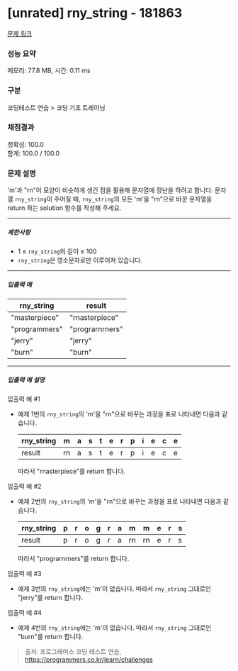 # [unrated] rny_string - 181863 

[문제 링크](https://school.programmers.co.kr/learn/courses/30/lessons/181863) 

### 성능 요약

메모리: 77.8 MB, 시간: 0.11 ms

### 구분

코딩테스트 연습 > 코딩 기초 트레이닝

### 채점결과

정확성: 100.0<br/>합계: 100.0 / 100.0

### 문제 설명

<p style="user-select: auto;">'m'과 "rn"이 모양이 비슷하게 생긴 점을 활용해 문자열에 장난을 하려고 합니다. 문자열 <code style="user-select: auto;">rny_string</code>이 주어질 때, <code style="user-select: auto;">rny_string</code>의 모든 'm'을 "rn"으로 바꾼 문자열을 return 하는 solution 함수를 작성해 주세요.</p>

<hr style="user-select: auto;">

<h5 style="user-select: auto;">제한사항</h5>

<ul style="user-select: auto;">
<li style="user-select: auto;">1 ≤ <code style="user-select: auto;">rny_string</code>의 길이 ≤ 100</li>
<li style="user-select: auto;"><code style="user-select: auto;">rny_string</code>은 영소문자로만 이루어져 있습니다.</li>
</ul>

<hr style="user-select: auto;">

<h5 style="user-select: auto;">입출력 예</h5>
<table class="table" style="user-select: auto;">
        <thead style="user-select: auto;"><tr style="user-select: auto;">
<th style="user-select: auto;">rny_string</th>
<th style="user-select: auto;">result</th>
</tr>
</thead>
        <tbody style="user-select: auto;"><tr style="user-select: auto;">
<td style="user-select: auto;">"masterpiece"</td>
<td style="user-select: auto;">"rnasterpiece"</td>
</tr>
<tr style="user-select: auto;">
<td style="user-select: auto;">"programmers"</td>
<td style="user-select: auto;">"prograrnrners"</td>
</tr>
<tr style="user-select: auto;">
<td style="user-select: auto;">"jerry"</td>
<td style="user-select: auto;">"jerry"</td>
</tr>
<tr style="user-select: auto;">
<td style="user-select: auto;">"burn"</td>
<td style="user-select: auto;">"burn"</td>
</tr>
</tbody>
      </table>
<hr style="user-select: auto;">

<h5 style="user-select: auto;">입출력 예 설명</h5>

<p style="user-select: auto;">입출력 예 #1</p>

<ul style="user-select: auto;">
<li style="user-select: auto;"><p style="user-select: auto;">예제 1번의 <code style="user-select: auto;">rny_string</code>의 'm'을 "rn"으로 바꾸는 과정을 표로 나타내면 다음과 같습니다.</p>
<table class="table" style="user-select: auto;">
        <thead style="user-select: auto;"><tr style="user-select: auto;">
<th style="user-select: auto;">rny_string</th>
<th style="user-select: auto;">m</th>
<th style="user-select: auto;">a</th>
<th style="user-select: auto;">s</th>
<th style="user-select: auto;">t</th>
<th style="user-select: auto;">e</th>
<th style="user-select: auto;">r</th>
<th style="user-select: auto;">p</th>
<th style="user-select: auto;">i</th>
<th style="user-select: auto;">e</th>
<th style="user-select: auto;">c</th>
<th style="user-select: auto;">e</th>
</tr>
</thead>
        <tbody style="user-select: auto;"><tr style="user-select: auto;">
<td style="user-select: auto;">result</td>
<td style="user-select: auto;">rn</td>
<td style="user-select: auto;">a</td>
<td style="user-select: auto;">s</td>
<td style="user-select: auto;">t</td>
<td style="user-select: auto;">e</td>
<td style="user-select: auto;">r</td>
<td style="user-select: auto;">p</td>
<td style="user-select: auto;">i</td>
<td style="user-select: auto;">e</td>
<td style="user-select: auto;">c</td>
<td style="user-select: auto;">e</td>
</tr>
</tbody>
      </table>
<p style="user-select: auto;">따라서 "rnasterpiece"를 return 합니다.</p></li>
</ul>

<p style="user-select: auto;">입출력 예 #2</p>

<ul style="user-select: auto;">
<li style="user-select: auto;"><p style="user-select: auto;">예제 2번의 <code style="user-select: auto;">rny_string</code>의 'm'을 "rn"으로 바꾸는 과정을 표로 나타내면 다음과 같습니다.</p>
<table class="table" style="user-select: auto;">
        <thead style="user-select: auto;"><tr style="user-select: auto;">
<th style="user-select: auto;">rny_string</th>
<th style="user-select: auto;">p</th>
<th style="user-select: auto;">r</th>
<th style="user-select: auto;">o</th>
<th style="user-select: auto;">g</th>
<th style="user-select: auto;">r</th>
<th style="user-select: auto;">a</th>
<th style="user-select: auto;">m</th>
<th style="user-select: auto;">m</th>
<th style="user-select: auto;">e</th>
<th style="user-select: auto;">r</th>
<th style="user-select: auto;">s</th>
</tr>
</thead>
        <tbody style="user-select: auto;"><tr style="user-select: auto;">
<td style="user-select: auto;">result</td>
<td style="user-select: auto;">p</td>
<td style="user-select: auto;">r</td>
<td style="user-select: auto;">o</td>
<td style="user-select: auto;">g</td>
<td style="user-select: auto;">r</td>
<td style="user-select: auto;">a</td>
<td style="user-select: auto;">rn</td>
<td style="user-select: auto;">rn</td>
<td style="user-select: auto;">e</td>
<td style="user-select: auto;">r</td>
<td style="user-select: auto;">s</td>
</tr>
</tbody>
      </table>
<p style="user-select: auto;">따라서 "prograrnrners"를 return 합니다.</p></li>
</ul>

<p style="user-select: auto;">입출력 예 #3</p>

<ul style="user-select: auto;">
<li style="user-select: auto;">예제 3번의 <code style="user-select: auto;">rny_string</code>에는 'm'이 없습니다. 따라서 <code style="user-select: auto;">rny_string</code> 그대로인 "jerry"를 return 합니다.</li>
</ul>

<p style="user-select: auto;">입출력 예 #4</p>

<ul style="user-select: auto;">
<li style="user-select: auto;">예제 4번의 <code style="user-select: auto;">rny_string</code>에는 'm'이 없습니다. 따라서 <code style="user-select: auto;">rny_string</code> 그대로인 "burn"를 return 합니다.</li>
</ul>


> 출처: 프로그래머스 코딩 테스트 연습, https://programmers.co.kr/learn/challenges